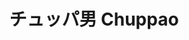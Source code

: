 ---
title: チュッパ男 Chuppao
category: paintings
series: -2015
year: 2011
image: chuppao.jpg
size: 
materials: oil on canvas
---